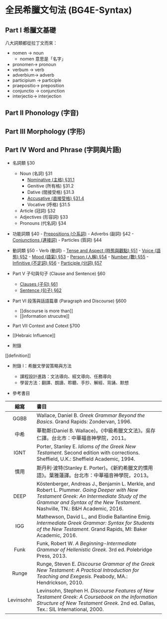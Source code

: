 # 全民希臘文句法 (BG4E-Syntax) 


## Part I 希臘文基礎
八大詞類都從拉丁文而來：
- nomen → noun
	- nomen 意思是「名字」
- pronomen→ pronoun
- verbum → verb
- adverbium→ adverb
- participium → participle
- praepositio→ preposition
- conjunctio → conjunction
- interjectio→ interjection

## Part II Phonology (字音)

## Part III Morphology (字形)


## Part IV Word and Phrase (字詞與片語) 
- 名詞類 §30
	- Noun (名詞) §31
		- [Nominative (主格) §31.1](§31.1.md)
		- Genitive (所有格) §31.2
		- Dative (間接受格) §31.3
		- [Accusative (直接受格) §31.4](§31.4.md)
		- Vocative (呼格) §31.5
	- Article (冠詞) §32
	- Adjectives (形容詞) §33
	- Pronouns (代名詞) §34
- 功能詞類 §40
		- [Prepositions (介系詞)](§41.md)
		- Adverbs (副詞) §42
		- [Conjunctions (連接詞)](§43.md)
		- Particles (質詞) §44
- 動詞類 §50
		- Verb (動詞)
			- [Tense and Aspect (時態與觀點) §51](§51.md)
			- [Voice (語態) §52](§52.md)
			- [Mood (語氣) §53](§53.md)
			- [Person (人稱) §54](§54.md)
			- [Number (數) §55](§55.md)
		- [Infinitive (不定詞) §56](§56.md)
		- [Participle (分詞) §57](§57.md)
		
		
- Part V 子句與句子 (Clause and Sentence) §60
	- [Clauses (子句) §61](§61.md)
	- [Sentence (句子) §62](§62.md)
- Part VI 段落與話語篇章 (Paragraph and Discourse) §600
	- [[discourse is more than]]
	- [[information strucutre]]
- Part VII Context and Cotext §700

- [[Hebraic Influence]]

- 附錄

[[definition]]

- 附錄 I：希臘文學習策略與方法
	- 課程設計進路：文法導向、經文導向、任務導向
	- 學習方法：翻譯、朗讀、聆聽、手抄、解經、背誦、默想



- 參考書目


|   縮寫    | 書目                                                                                                                                                                                                                           |
|:---------:|:------------------------------------------------------------------------------------------------------------------------------------------------------------------------------------------------------------------------------ |
|   GGBB    | Wallace, Daniel B. <em>Greek Grammar Beyond the Basics</em>. Grand Rapids: Zondervan, 1996.                                                                                                                                    |
|   中希    | 華勒斯(Daniel B. Wallace)。《中級希臘文文法》。吳存仁譯。台北市：中華福音神學院，2011。                                                                                                                                        |
|   IGNT    | Porter, Stanley E. <em>Idioms of the Greek New Testament</em>. Second edition with corrections. Sheffield, U.K.: Sheffield Academic, 1994.                                                                                     |
|   慣用    | 斯丹利‧波特(Stanley E. Porter)。《新約希臘文的慣用語》。葉雅蓮譯。台北市：中華福音神學院，2013。                                                                                                                               |
|   DEEP    | Köstenberger, Andreas J., Benjamin L. Merkle, and Robert L. Plummer. <em>Going Deeper with New Testament Greek: An Intermediate Study of the Grammar and Syntax of the New Testament</em>. Nashville, TN.: B&H Academic, 2016. |
|    IGG    | Mathewson, David L., and Elodie Ballantine Emig. <em>Intermediate Greek Grammar: Syntax for Students of the New Testament</em>. Grand Rapids, MI: Baker Academic, 2016.                                                        |
|   Funk    | Funk, Robert W. <em>A Beginning-Intermediate Grammar of Hellenistic Greek</em>. 3rd ed. Polebridge Press, 2013.                                                                                                                |
|   Runge   | Runge, Steven E. <em>Discourse Grammar of the Greek New Testament: A Practical Introduction for Teaching and Exegesis</em>. Peabody, MA.: Hendrickson, 2010.                                                                   |
| Levinsohn | Levinsohn, Stephen H. <em>Discourse Features of New Testament Greek: A Coursebook on the Information Structure of New Testament Greek</em>. 2nd ed. Dallas, Tex.: SIL International, 2000.                                     |

